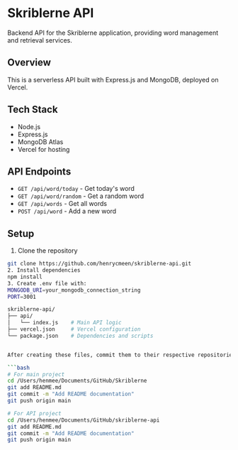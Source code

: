 # Skriblerne API

Backend API for the Skriblerne application, providing word management and retrieval services.

## Overview
This is a serverless API built with Express.js and MongoDB, deployed on Vercel.

## Tech Stack
- Node.js
- Express.js
- MongoDB Atlas
- Vercel for hosting

## API Endpoints
- `GET /api/word/today` - Get today's word
- `GET /api/word/random` - Get a random word
- `GET /api/words` - Get all words
- `POST /api/word` - Add a new word

## Setup
1. Clone the repository
```bash
git clone https://github.com/henrycmeen/skriblerne-api.git
2. Install dependencies
npm install
3. Create .env file with:
MONGODB_URI=your_mongodb_connection_string
PORT=3001

skriblerne-api/
├── api/
│   └── index.js    # Main API logic
├── vercel.json     # Vercel configuration
└── package.json    # Dependencies and scripts


After creating these files, commit them to their respective repositories:

```bash
# For main project
cd /Users/henmee/Documents/GitHub/Skriblerne
git add README.md
git commit -m "Add README documentation"
git push origin main

# For API project
cd /Users/henmee/Documents/GitHub/skriblerne-api
git add README.md
git commit -m "Add README documentation"
git push origin main